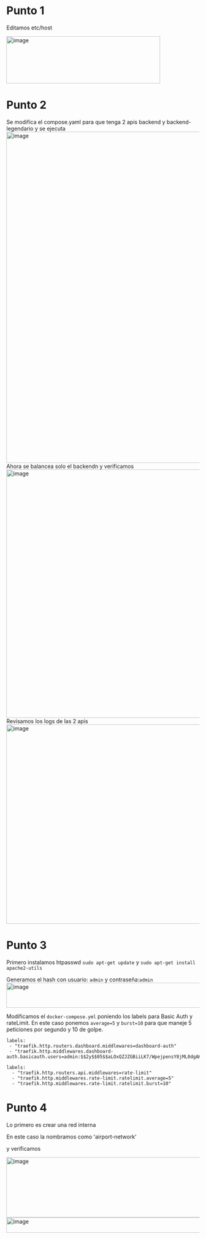 # Punto 1

Editamos etc/host

<img width="401" height="123" alt="image" src="https://github.com/user-attachments/assets/a63bebfd-49e7-46e2-ae8d-330e99512942" />



# Punto 2
Se modifica el compose.yaml para que tenga 2 apis backend y backend-legendario
y se ejecuta
<img width="1777" height="864" alt="image" src="https://github.com/user-attachments/assets/68519afd-4368-44cc-bbde-8b4ac41586e6" />
Ahora se balancea solo el backendn y verificamos
<img width="1777" height="648" alt="image" src="https://github.com/user-attachments/assets/0a1774ef-535e-4e43-95a0-fce0bd74a8f5" />
Revisamos los logs de las 2 apis
<img width="1777" height="520" alt="image" src="https://github.com/user-attachments/assets/c48daa57-fab8-4225-9e47-fb8888dadf76" />

# Punto 3

Primero instalamos htpasswd
`sudo apt-get update` y
`sudo apt-get install apache2-utils`

Generamos el hash con usuario: `admin` y contraseña:`admin`
<img width="696" height="65" alt="image" src="https://github.com/user-attachments/assets/80a10b7d-8056-4f16-ae28-2becf9ddbd52" />


Modificamos el `docker-compose.yml` poniendo los labels para Basic Auth y rateLimit. En este caso ponemos `average=5` y `burst=10` para que maneje 5 peticiones por segundo y 10 de golpe.

```
labels:
 - "traefik.http.routers.dashboard.middlewares=dashboard-auth"
 - "traefik.http.middlewares.dashboard-auth.basicauth.users=admin:$$2y$$05$$aLOxQZJZGBiiLK7/WpejpensY8jML0dgAKtMoPt0tfKBBTm7zVEgO"
```

```
labels:
  - "traefik.http.routers.api.middlewares=rate-limit"
  - "traefik.http.middlewares.rate-limit.ratelimit.average=5"
  - "traefik.http.middlewares.rate-limit.ratelimit.burst=10"
```

# Punto 4
Lo primero es crear una red interna 

En este caso la nombramos como 'airport-network'

y verificamos

<img width="587" height="157" alt="image" src="https://github.com/user-attachments/assets/ec069bd5-3716-4a9f-a009-0a2555032664" />

<img width="929" height="40" alt="image" src="https://github.com/user-attachments/assets/757f159b-754a-4e30-aaa8-9b021ad9e9b8" />



